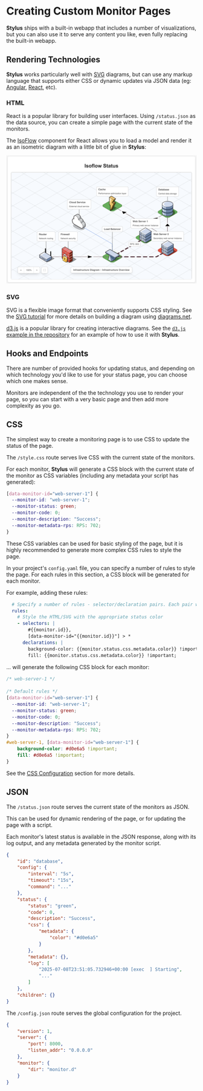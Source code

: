 # Creating Custom Monitor Pages

**Stylus** ships with a built-in webapp that includes a number of visualizations,
but you can also use it to serve any content you like, even fully replacing the
built-in webapp.

## Rendering Technologies

**Stylus** works particularly well with
[SVG](https://en.wikipedia.org/wiki/Scalable_Vector_Graphics) diagrams, but can
use any markup language that supports either CSS or dynamic updates via JSON
data (eg: [Angular](https://angular.io/), [React](https://reactjs.org/), etc).

### HTML

React is a popular library for building user interfaces. Using `/status.json`
as the data source, you can create a simple page with the current state of the
monitors.

The [IsoFlow](https://isoflow.io) component for React allows you to load a model
and render it as an isometric diagram with a little bit of glue in **Stylus**:

![IsoFlow](isoflow.png)

### SVG

SVG is a flexible image format that conveniently supports CSS styling. See the
[SVG tutorial](../tutorials/svg-diagrams.html) for more details on building a
diagram using [diagrams.net](https://app.diagrams.net/).

[d3.js](https://d3js.org/) is a popular library for creating interactive
diagrams. See the [`d3.js` example in the
repository](https://github.com/mmastrac/stylus/tree/master/examples/d3) for an
example of how to use it with **Stylus**.

## Hooks and Endpoints

There are number of provided hooks for updating status, and depending on which
technology you'd like to use for your status page, you can choose which one
makes sense.

Monitors are independent of the the technology you use to render your page, so
you can start with a very basic page and then add more complexity as you go.

## CSS

The simplest way to create a monitoring page is to use CSS to update the
status of the page.

The `/style.css` route serves live CSS with the current state of the monitors.

For each monitor, **Stylus** will generate a CSS block with the current state of
the monitor as CSS variables (including any metadata your script has generated):

```css
[data-monitor-id="web-server-1"] {
  --monitor-id: "web-server-1";
  --monitor-status: green;
  --monitor-code: 0;
  --monitor-description: "Success";
  --monitor-metadata-rps: RPS: 702;
}
```

These CSS variables can be used for basic styling of the page, but it is highly
recommended to generate more complex CSS rules to style the page.

In your project's `config.yaml` file, you can specify a number of rules to
style the page. For each rules in this section, a CSS block will be generated
for each monitor.

For example, adding these rules:

```yaml
  # Specify a number of rules - selector/declaration pairs. Each pair will generate a CSS block.
  rules:
    # Style the HTML/SVG with the appropriate status color
    - selectors: |
        #{{monitor.id}},
        [data-monitor-id="{{monitor.id}}"] > *
      declarations: |
        background-color: {{monitor.status.css.metadata.color}} !important;
        fill: {{monitor.status.css.metadata.color}} !important;
```

... will generate the following CSS block for each monitor:

```css
/* web-server-1 */

/* Default rules */
[data-monitor-id="web-server-1"] {
  --monitor-id: "web-server-1";
  --monitor-status: green;
  --monitor-code: 0;
  --monitor-description: "Success";
  --monitor-metadata-rps: RPS: 702;
}
#web-server-1, [data-monitor-id="web-server-1"] {
    background-color: #d0e6a5 !important;
    fill: #d0e6a5 !important;
}
```

See the [CSS Configuration](../configuration/css/) section for more details.

## JSON

The `/status.json` route serves the current state of the monitors as JSON.

This can be used for dynamic rendering of the page, or for updating the page
with a script.

Each monitor's latest status is available in the JSON response, along with its
log output, and any metadata generated by the monitor script.

```json
{
    "id": "database",
    "config": {
        "interval": "5s",
        "timeout": "15s",
        "command": "..."
    },
    "status": {
        "status": "green",
        "code": 0,
        "description": "Success",
        "css": {
            "metadata": {
                "color": "#d0e6a5"
            }
        },
        "metadata": {},
        "log": [
            "2025-07-08T23:51:05.732946+00:00 [exec  ] Starting",
            "..."
        ]
    },
    "children": {}
}
```

The `/config.json` route serves the global configuration for the project.

```json
{
    "version": 1,
    "server": {
        "port": 8000,
        "listen_addr": "0.0.0.0"
    },
    "monitor": {
        "dir": "monitor.d"
    }
}
```

